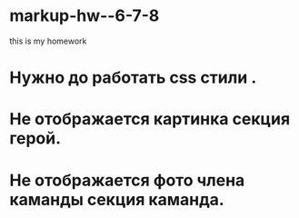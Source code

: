 # markup-hw--6-7-8
this is my homework
# Нужно до работать css стили .
# Не отображается картинка секция герой.
# Не отображается фото члена каманды секция каманда.



